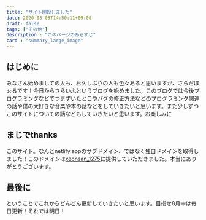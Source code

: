 ```yaml
---
title: "サイト開設しました"
date: 2020-08-05T14:50:11+09:00
draft: false
tags: ["その他"]
description : "このページのあらすじ"
card : "summary_large_image"
---
```

## はじめに
みなさん始めましての人も、お久しぶりの人も色々あると思いますが、さらだぼぉるです！今日からさらいふというブログを始めました。このブログでは今後プログラミングなどでつまずいたとこやバグの修正方法などのプログラミング関連の話や僕の大好きな音楽や本の話などをしていきたいと思います。また少しずつこのサイトについての話などもしていきたいと思います。お楽しみに
## まじでthanks
このサイト。なんとnetlify.appのサブドメイン、ではなく独自ドメインを取得しました！このドメインは<a href="https://twitter.com/xeonsan_1275">xeonsan_1275</a>に提供していただきました。本当にありがとうございます。
## 最後に
ということでこれからどんどん更新していきたいと思います。目指せ8月中は毎日更新！それでは明日！

